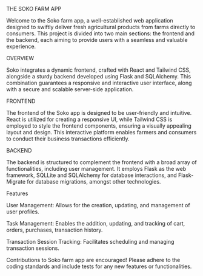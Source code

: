 THE SOKO FARM APP

Welcome to the Soko farm app, a well-established web application designed to swiftly deliver fresh agricultural products from farms directly to consumers. This project is divided into two main sections: the frontend and the backend, each aiming to provide users with a seamless and valuable experience.

OVERVIEW

Soko integrates a dynamic frontend, crafted with React and Tailwind CSS, alongside a sturdy backend developed using Flask and SQLAlchemy. This combination guarantees a responsive and interactive user interface, along with a secure and scalable server-side application.

FRONTEND

The frontend of the Soko app is designed to be user-friendly and intuitive. React is utilized for creating a responsive UI, while Tailwind CSS is employed to style the frontend components, ensuring a visually appealing layout and design. This interactive platform enables farmers and consumers to conduct their business transactions efficiently.

BACKEND

The backend is structured to complement the frontend with a broad array of functionalities, including user management. It employs Flask as the web framework, SQLLite and SQLAlchemy for database interactions, and Flask-Migrate for database migrations, amongst other technologies.

Features

User Management: Allows for the creation, updating, and management of user profiles.

Task Management: Enables the addition, updating, and tracking of cart, orders, purchases, transaction history.

Transaction Session Tracking: Facilitates scheduling and managing transaction sessions.

Contributions to Soko farm app are encouraged! Please adhere to the coding standards and include tests for any new features or functionalities.
